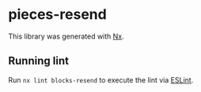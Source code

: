 # pieces-resend

This library was generated with [Nx](https://nx.dev).

## Running lint

Run `nx lint blocks-resend` to execute the lint via [ESLint](https://eslint.org/).
